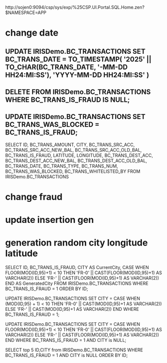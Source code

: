 
http://sojen0:9094/csp/sys/exp/%25CSP.UI.Portal.SQL.Home.zen?$NAMESPACE=APP
# change date
UPDATE IRISDemo.BC_TRANSACTIONS
SET BC_TRANS_DATE = 
  TO_TIMESTAMP(
    '2025' || TO_CHAR(BC_TRANS_DATE, '-MM-DD HH24:MI:SS'),
    'YYYY-MM-DD HH24:MI:SS'
  )
---------
DELETE FROM IRISDemo.BC_TRANSACTIONS
WHERE BC_TRANS_IS_FRAUD IS NULL;  
---------
UPDATE IRISDemo.BC_TRANSACTIONS
SET BC_TRANS_WAS_BLOCKED = BC_TRANS_IS_FRAUD;
----
SELECT 
ID, BC_TRANS_AMOUNT, CITY, BC_TRANS_SRC_ACC, BC_TRANS_SRC_ACC_NEW_BAL, BC_TRANS_SRC_ACC_OLD_BAL, BC_TRANS_IS_FRAUD, LATITUDE, LONGITUDE, BC_TRANS_DEST_ACC, BC_TRANS_DEST_ACC_NEW_BAL, BC_TRANS_DEST_ACC_OLD_BAL, BC_TRANS_DATE, BC_TRANS_TYPE, BC_TRANS_NUM, BC_TRANS_WAS_BLOCKED, BC_TRANS_WHITELISTED_BY
FROM IRISDemo.BC_TRANSACTIONS
# change fraud

# update insertion gen 
# generation random city longitude latitude


SELECT
  ID,
  BC_TRANS_IS_FRAUD,
  CITY             AS CurrentCity,
  CASE 
    WHEN FLOOR(MOD(ID,95)+1) < 10 
      THEN 'FR-0' || CAST(FLOOR(MOD(ID,95)+1) AS VARCHAR(2))
    ELSE 
      'FR-'  || CAST(FLOOR(MOD(ID,95)+1) AS VARCHAR(2))
  END AS GeneratedCity
FROM IRISDemo.BC_TRANSACTIONS
WHERE BC_TRANS_IS_FRAUD = 1
ORDER BY ID;



UPDATE IRISDemo.BC_TRANSACTIONS
SET CITY = 
  CASE 
    WHEN (MOD(ID,95) + 1) < 10 
      THEN 'FR-0' || CAST(MOD(ID,95)+1 AS VARCHAR(2))
    ELSE 
      'FR-'  || CAST(MOD(ID,95)+1 AS VARCHAR(2))
  END
WHERE BC_TRANS_IS_FRAUD = 1;



UPDATE IRISDemo.BC_TRANSACTIONS
SET CITY = 
  CASE 
    WHEN FLOOR(MOD(ID,95)+1) < 10 
      THEN 'FR-0' || CAST(FLOOR(MOD(ID,95)+1) AS VARCHAR(2))
    ELSE 
      'FR-'  || CAST(FLOOR(MOD(ID,95)+1) AS VARCHAR(2))
  END
WHERE BC_TRANS_IS_FRAUD = 1 AND CITY is NULL;



SELECT top 5
  ID,CITY
from IRISDemo.BC_TRANSACTIONS
WHERE BC_TRANS_IS_FRAUD = 1 AND CITY is NULL
ORDER BY ID;